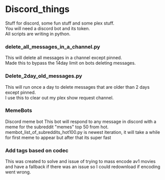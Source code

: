 # Discord_things
Stuff for discord, some fun stuff and some plex stuff.\
You will need a discord bot and its token.\
All scripts are writing in python.

### delete_all_messages_in_a_channel.py
This will delete all messages in a channel except pinned.\
Made this to bypass the 14day limit on bots deleting messages.

### Delete_2day_old_messages.py
This will run once a day to delete messages that are older than 2 days except pinned.\
I use this to clear out my plex show request channel.

### MemeBots
Discord meme bot This bot will respond to any message in discord with a meme for the subreddit "memes" top 50 from hot.
membot_list_of_subreddits_hot100.py is newest iteration, it will take a while for first meme to appear but after that its super fast

### Add tags based on codec
This was created to solve and issue of trying to mass encode av1 movies and have a fallback if there was an issue so I could redownload if encoding went wrong.

